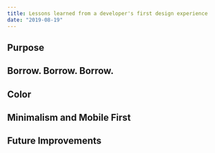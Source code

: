 ```yaml
---
title: Lessons learned from a developer's first design experience
date: "2019-08-19"
---
```


## Purpose

## Borrow. Borrow. Borrow.

## Color

## Minimalism and Mobile First

## Future Improvements
